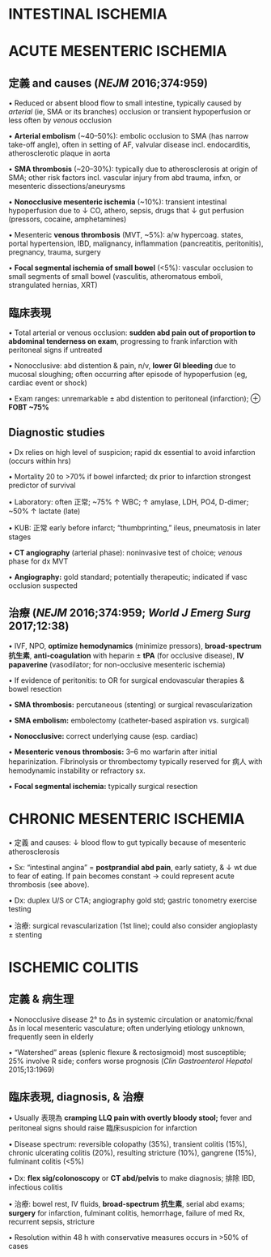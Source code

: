 # INTESTINAL ISCHEMIA

# ACUTE MESENTERIC ISCHEMIA

## 定義 and causes (_NEJM_ 2016;374:959)

• Reduced or absent blood flow to small intestine, typically caused by _arterial_ (ie, SMA or its branches) occlusion or transient hypoperfusion or less often by _venous_ occlusion

• **Arterial embolism** (~40–50%): embolic occlusion to SMA (has narrow take-off angle), often in setting of AF, valvular disease incl. endocarditis, atherosclerotic plaque in aorta

• **SMA thrombosis** (~20–30%): typically due to atherosclerosis at origin of SMA; other risk factors incl. vascular injury from abd trauma, infxn, or mesenteric dissections/aneurysms

• **Nonocclusive mesenteric ischemia** (~10%): transient intestinal hypoperfusion due to ↓ CO, athero, sepsis, drugs that ↓ gut perfusion (pressors, cocaine, amphetamines)

• Mesenteric **venous thrombosis** (MVT, ~5%): a/w hypercoag. states, portal hypertension, IBD, malignancy, inflammation (pancreatitis, peritonitis), pregnancy, trauma, surgery

• **Focal segmental ischemia of small bowel** (<5%): vascular occlusion to small segments of small bowel (vasculitis, atheromatous emboli, strangulated hernias, XRT)

## 臨床表現

• Total arterial or venous occlusion: **sudden abd pain out of proportion to abdominal tenderness on exam**, progressing to frank infarction with peritoneal signs if untreated

• Nonocclusive: abd distention & pain, n/v, **lower GI bleeding** due to mucosal sloughing; often occurring after episode of hypoperfusion (eg, cardiac event or shock)

• Exam ranges: unremarkable ± abd distention to peritoneal (infarction); ⊕ **FOBT ~75%**

## Diagnostic studies

• Dx relies on high level of suspicion; rapid dx essential to avoid infarction (occurs within hrs)

• Mortality 20 to >70% if bowel infarcted; dx prior to infarction strongest predictor of survival

• Laboratory: often 正常; ~75% ↑ WBC; ↑ amylase, LDH, PO4, D-dimer; ~50% ↑ lactate (late)

• KUB: 正常 early before infarct; “thumbprinting,” ileus, pneumatosis in later stages

• **CT angiography** (arterial phase): noninvasive test of choice; _venous_ phase for dx MVT

• **Angiography:** gold standard; potentially therapeutic; indicated if vasc occlusion suspected

 ## 治療 (_NEJM_ 2016;374:959; _World J Emerg Surg_ 2017;12:38)

• IVF, NPO, **optimize hemodynamics** (minimize pressors), **broad-spectrum 抗生素**, **anti-coagulation** with heparin ± **tPA** (for occlusive disease), **IV papaverine** (vasodilator; for non-occlusive mesenteric ischemia)

• If evidence of peritonitis: to OR for surgical endovascular therapies & bowel resection

• **SMA thrombosis:** percutaneous (stenting) or surgical revascularization

• **SMA embolism:** embolectomy (catheter-based aspiration vs. surgical)

• **Nonocclusive:** correct underlying cause (esp. cardiac)

• **Mesenteric venous thrombosis:** 3–6 mo warfarin after initial heparinization. Fibrinolysis or thrombectomy typically reserved for 病人 with hemodynamic instability or refractory sx.

• **Focal segmental ischemia:** typically surgical resection

# CHRONIC MESENTERIC ISCHEMIA

• 定義 and causes: ↓ blood flow to gut typically because of mesenteric atherosclerosis

• Sx: “intestinal angina” = **postprandial abd pain**, early satiety, & ↓ wt due to fear of eating. If pain becomes constant → could represent acute thrombosis (see above).

• Dx: duplex U/S or CTA; angiography gold std; gastric tonometry exercise testing

• 治療: surgical revascularization (1st line); could also consider angioplasty ± stenting

# ISCHEMIC COLITIS

## 定義 & 病生理

• Nonocclusive disease 2° to Δs in systemic circulation or anatomic/fxnal Δs in local mesenteric vasculature; often underlying etiology unknown, frequently seen in elderly

• “Watershed” areas (splenic flexure & rectosigmoid) most susceptible; 25% involve R side; confers worse prognosis (_Clin Gastroenterol Hepatol_ 2015;13:1969)

## 臨床表現, diagnosis, & 治療

• Usually 表現為 **cramping LLQ pain with overtly bloody stool;** fever and peritoneal signs should raise 臨床suspicion for infarction

• Disease spectrum: reversible colopathy (35%), transient colitis (15%), chronic ulcerating colitis (20%), resulting stricture (10%), gangrene (15%), fulminant colitis (<5%)

• Dx: **flex sig/colonoscopy** or **CT abd/pelvis** to make diagnosis; 排除 IBD, infectious colitis

• 治療: bowel rest, IV fluids, **broad-spectrum 抗生素**, serial abd exams; **surgery** for infarction, fulminant colitis, hemorrhage, failure of med Rx, recurrent sepsis, stricture

• Resolution within 48 h with conservative measures occurs in >50% of cases
